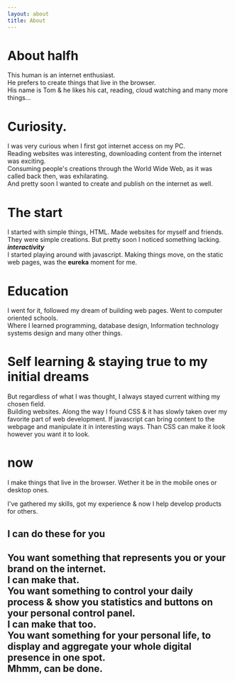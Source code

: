 ```yaml
---
layout: about
title: About
---
```

# About halfh

This human is an internet enthusiast.  
He prefers to create things that live in the browser.  
His name is Tom & he likes his cat, reading, cloud watching and many more things...

# Curiosity.

I was very curious when I first got internet access on my PC.  
Reading websites was interesting, downloading content from the internet was exciting.  
Consuming people's creations through the World Wide Web, as it was called back then, was exhilarating.  
And pretty soon I wanted to create and publish on the internet as well.  

# The start

I started with simple things, HTML. Made websites for myself and friends. 
They were simple creations. But pretty soon I noticed something lacking. __*interactivity*__  
I started playing around with javascript. Making things move, on the static web pages, was the __eureka__ moment for me.

# Education

I went for it, followed my dream of building web pages. Went to computer oriented schools.  
Where I learned programming, database design, Information technology systems design and many other things.

# Self learning & staying true to my initial dreams

But regardless of what I was thought, I always stayed current withing my chosen field.  
Building websites. Along the way I found CSS & it has slowly taken over my favorite part of web development.
If javascript can bring content to the webpage and manipulate it in interesting ways. Than CSS can make it look however you want it to look.

# now

I make things that live in the browser. Wether it be in the mobile ones or desktop ones.  

I've gathered my skills, got my experience & now I help develop products for others.  
 
## I can do these for you

You want something that represents you or your brand on the internet.  
__I can make that.__  
You want something to control your daily process & show you statistics and buttons on your personal control panel.  
__I can make that too.__  
You want something for your personal life, to display and aggregate your whole digital presence in one spot.  
__Mhmm, can be done.__  
---





